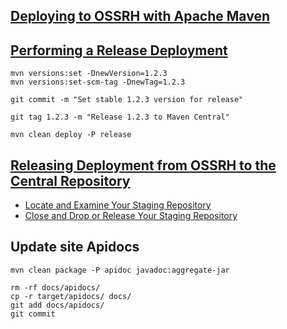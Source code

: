 ## [Deploying to OSSRH with Apache Maven](https://central.sonatype.org/publish/publish-maven/)

## [Performing a Release Deployment](https://central.sonatype.org/publish/publish-maven/#performing-a-release-deployment)

    mvn versions:set -DnewVersion=1.2.3
    mvn versions:set-scm-tag -DnewTag=1.2.3

    git commit -m "Set stable 1.2.3 version for release"

    git tag 1.2.3 -m "Release 1.2.3 to Maven Central"

    mvn clean deploy -P release

## [Releasing Deployment from OSSRH to the Central Repository](https://central.sonatype.org/publish/release/)

-   [Locate and Examine Your Staging Repository](https://central.sonatype.org/publish/release/#locate-and-examine-your-staging-repository)
-   [Close and Drop or Release Your Staging Repository](https://central.sonatype.org/publish/release/#close-and-drop-or-release-your-staging-repository)

## Update site Apidocs

    mvn clean package -P apidoc javadoc:aggregate-jar

    rm -rf docs/apidocs/
    cp -r target/apidocs/ docs/
    git add docs/apidocs/
    git commit
